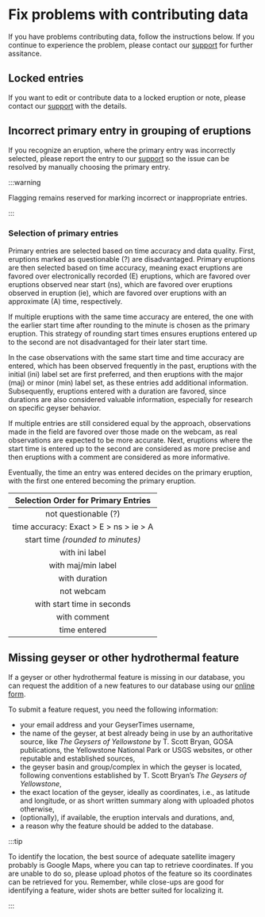 # Fix problems with contributing data

If you have problems contributing data, follow the instructions below. If you continue to experience the problem, please contact our [support](mailto:support@geysertimes.org) for further assitance. 

## Locked entries

If you want to edit or contribute data to a locked eruption or note, please contact our [support](mailto:support@geysertimes.org) with the details.

## Incorrect primary entry in grouping of eruptions

If you recognize an eruption, where the primary entry was incorrectly selected, please report the entry to our [support](mailto:support@geysertimes.org) so the issue can be resolved by manually choosing the primary entry. 

:::warning

Flagging remains reserved for marking incorrect or inappropriate entries.

:::

### Selection of primary entries 

Primary entries are selected based on time accuracy and data quality. First, eruptions marked as questionable (?) are disadvantaged. Primary eruptions are then selected based on time accuracy, meaning exact eruptions are favored over electronically recorded (E) eruptions, which are favored over eruptions observed near start (ns), which are favored over eruptions observed in eruption (ie), which are favored over eruptions with an approximate (A) time, respectively. 

If multiple eruptions with the same time accuracy are entered, the one with the earlier start time after rounding to the minute is chosen as the primary eruption. This strategy of rounding start times ensures eruptions entered up to the second are not disadvantaged for their later start time.

In the case observations with the same start time and time accuracy are entered, which has been observed frequently in the past, eruptions with the initial (ini) label set are first preferred, and then eruptions with the major (maj) or minor (min) label set, as these entries add additional information. Subsequently, eruptions entered with a duration are favored, since durations are also considered valuable information, especially for research on specific geyser behavior. 

If multiple entries are still considered equal by the approach, observations made in the field are favored over those made on the webcam, as real observations are expected to be more accurate. Next, eruptions where the start time is entered up to the second are considered as more precise and then eruptions with a comment are considered as more informative. 

Eventually, the time an entry was entered decides on the primary eruption, with the first one entered becoming the primary eruption. 

| Selection Order for Primary Entries |
| :---: |
| not questionable (?) |
| time accuracy: Exact > E > ns > ie > A |
| start time _(rounded to minutes)_ |
| with ini label |
| with maj/min label |
| with duration |
| not webcam |
| with start time in seconds |
| with comment |
| time entered |

## Missing geyser or other hydrothermal feature

If a geyser or other hydrothermal feature is missing in our database, you can request the addition of a new features to our database using our [online form](https://forms.gle/xeiS9tcFsDuiooHg8). 

To submit a feature request, you need the following information:

* your email address and your GeyserTimes username, 
* the name of the geyser, at best already being in use by an authoritative source, like _The Geysers of Yellowstone_ by T. Scott Bryan, GOSA publications, the Yellowstone National Park or USGS websites, or other reputable and established sources,
* the geyser basin and group/complex in which the geyser is located, following conventions established by T. Scott Bryan’s _The Geysers of Yellowstone_, 
* the exact location of the geyser, ideally as coordinates, i.e., as latitude and longitude, or as short written summary along with uploaded photos otherwise, 
* (optionally), if available, the eruption intervals and durations, and, 
* a reason why the feature should be added to the database. 

:::tip

To identify the location, the best source of adequate satellite imagery probably is Google Maps, where you can tap to retrieve coordinates. If you are unable to do so, please upload photos of the feature so its coordinates can be retrieved for you. Remember, while close-ups are good for identifying a feature, wider shots are better suited for localizing it.

:::